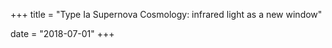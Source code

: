+++
title = "Type Ia Supernova Cosmology: infrared light as a new window"

date = "2018-07-01"
+++

